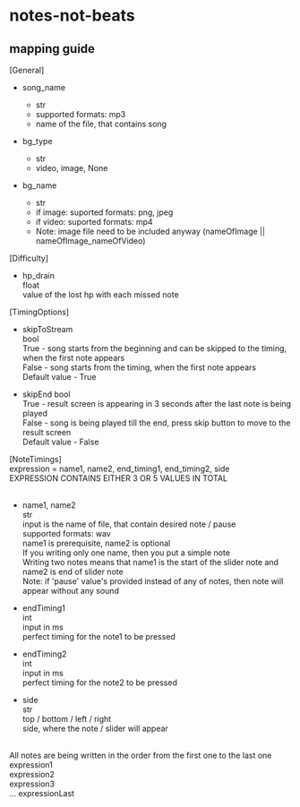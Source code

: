 # notes-not-beats
## mapping guide
[General]
- song_name
    - str
    - supported formats: mp3
    - name of the file, that contains song

- bg_type
    - str
    - video, image, None

- bg_name
    - str
    - if image: suported formats: png, jpeg <br>
    - if video: suported formats: mp4 <br>
    - Note: image file need to be included anyway (nameOfImage || nameOfImage_nameOfVideo) <br>

[Difficulty]
- hp_drain <br>
float <br>
value of the lost hp with each missed note <br>

[TimingOptions]
- skipToStream <br>
bool <br>
True - song starts from the beginning and can be skipped to the timing, when the first note appears <br>
False - song starts from the timing, when the first note appears <br>
Default value - True <br>

- skipEnd
bool <br>
True - result screen is appearing in 3 seconds after the last note is being played <br>
False - song is being played till the end, press skip button to move to the result screen <br>
Default value - False <br>

[NoteTimings] <br>
expression = name1, name2, end_timing1, end_timing2, side <br>
EXPRESSION CONTAINS EITHER 3 OR 5 VALUES IN TOTAL <br> <br>

- name1, name2 <br>
str <br>
input is the name of file, that contain desired note / pause <br>
supported formats: wav <br>
name1 is prerequisite, name2 is optional <br>
If you writing only one name, then you put a simple note <br>
Writing two notes means that name1 is the start of the slider note and name2 is end of slider note <br>
Note: if 'pause' value's provided instead of any of notes, then note will appear without any sound <br>

- endTiming1 <br>
int <br>
input in ms <br>
perfect timing for the note1 to be pressed <br>

- endTiming2 <br>
int <br>
input in ms <br>
perfect timing for the note2 to be pressed <br>

- side <br>
str <br>
top / bottom / left / right <br>
side, where the note / slider will appear <br> <br>

All notes are being written in the order from the first one to the last one <br>
expression1 <br>
expression2 <br>
expression3  <br>
...
expressionLast <br>

